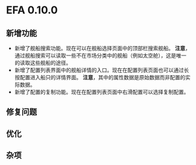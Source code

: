 # EFA 0.10.0

## 新增功能

- 新增了舰船搜索功能。现在可以在舰船选择页面中的顶部栏搜索舰船。
  **注意**，通过舰船搜索可以读取一些不在市场分类中的舰船（例如太空舱），这是唯一的读取这些舰船的途径。
- 新增了配置列表界面中的舰船详情的入口。现在在配置列表页面也可以通过长按配置进入船只的详情界面。
  **注意**，其中的属性数据是原始数据而非配置的实际数据。
- 新增了配置的复制功能。现在在配置列表页面中右滑配置可以选择复制配置。

## 修复问题

## 优化

## 杂项
